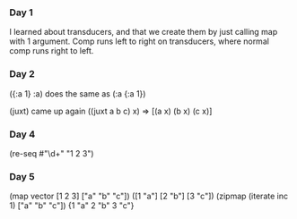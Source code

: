### Day 1

I learned about transducers, and that we create them by just calling map with 1 argument. Comp runs left to right on transducers, where normal comp runs right to left.

### Day 2

({:a 1} :a) does the same as (:a {:a 1})

(juxt) came up again ((juxt a b c) x) => [(a x) (b x) (c x)]

### Day 4 

(re-seq #"\d+" "1 2 3")

### Day 5

(map vector [1 2 3] ["a" "b" "c"]) ([1 "a"] [2 "b"] [3 "c"])
(zipmap (iterate inc 1) ["a" "b" "c"]) {1 "a" 2 "b" 3 "c"}